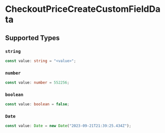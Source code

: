 # CheckoutPriceCreateCustomFieldData


## Supported Types

### `string`

```typescript
const value: string = "<value>";
```

### `number`

```typescript
const value: number = 552256;
```

### `boolean`

```typescript
const value: boolean = false;
```

### `Date`

```typescript
const value: Date = new Date("2023-09-21T21:39:25.434Z");
```

